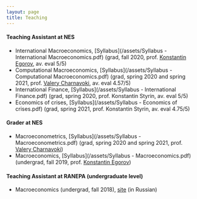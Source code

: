 ```yaml
---
layout: page
title: Teaching
---
```

#### Teaching Assistant at NES 
* International Macroeconomics, [Syllabus](/assets/Syllabus - International Macroeconomics.pdf) (grad, fall 2020, prof. [Konstantin Egorov](https://sites.google.com/site/kegorov7/home), av. eval 5/5)
* Computational Macroeconomics, [Syllabus](/assets/Syllabus - Computational Macroeconomics.pdf) (grad, spring 2020 and spring 2021, prof. [Valery Charnavoki](https://sites.google.com/site/charnavoki/), av. eval 4.57/5)
* International Finance, [Syllabus](/assets/Syllabus - International Finance.pdf)  (grad, spring 2020, prof. Konstantin Styrin, av. eval 5/5)
* Economics of crises, [Syllabus](/assets/Syllabus - Economics of crises.pdf)  (grad, spring 2021, prof. Konstantin Styrin, av. eval 4.75/5)

#### Grader at NES 
* Macroeconometrics, [Syllabus](/assets/Syllabus - Macroeconometrics.pdf)  (grad, spring 2020 and spring 2021, prof. [Valery Charnavoki](https://sites.google.com/site/charnavoki/))
* Macroeconomics, [Syllabus](/assets/Syllabus - Macroeconomics.pdf)   (undergrad, fall 2019, prof. [Konstantin Egorov](https://sites.google.com/site/kegorov7/home))

#### Teaching Assistant at RANEPA (undergraduate level)

* Macroeconomics (undergrad, fall 2018), [site](https://avtishin.github.io/macro201/) (in Russian)

